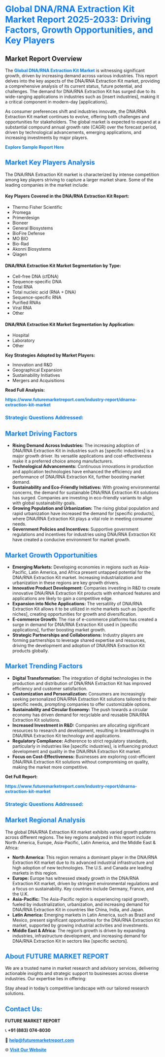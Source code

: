 <h1 style="color: #007BFF;">Global DNA/RNA Extraction Kit Market Report 2025-2033: Driving Factors, Growth Opportunities, and Key Players</h1>

<section id="overview">
<h2>Market Report Overview</h2>
<p>The <a href="https://www.futuremarketreport.com/industry-report/dnarna-extraction-kit-market" style="color: #007BFF; text-decoration: none;"><strong>Global DNA/RNA Extraction Kit Market</strong></a> is witnessing significant growth, driven by increasing demand across various industries. This report delves into the key aspects of the DNA/RNA Extraction Kit market, providing a comprehensive analysis of its current status, future potential, and challenges. The demand for DNA/RNA Extraction Kit has surged due to its wide-ranging applications in industries such as [insert industries], making it a critical component in modern-day [applications].</p>
<p>As consumer preferences shift and industries innovate, the DNA/RNA Extraction Kit market continues to evolve, offering both challenges and opportunities for stakeholders. The global market is expected to expand at a substantial compound annual growth rate (CAGR) over the forecast period, driven by technological advancements, emerging applications, and increasing investments by major players.</p>
</section>

<section id="overview">
<p><a href="https://www.futuremarketreport.com/request-sample/reportId=108111" style="color: #007BFF; text-decoration: none;"><strong>Explore Sample Report Here</strong></a></p>
</section>

<section id="key-players">
<h2 style="color: #007BFF;">Market Key Players Analysis</h2>
<p>The DNA/RNA Extraction Kit market is characterized by intense competition among key players striving to capture a larger market share. Some of the leading companies in the market include:</p>
<h4>Key Players Covered in the DNA/RNA Extraction Kit Report:</h4>
<ul><li>Thermo Fisher Scientific</li><li>Promega</li><li>Primerdesign</li><li>Bioneer</li><li>General Biosystems</li><li>BioFire Defense</li><li>MO BIO</li><li>Bio-Rad</li><li>Akonni Biosystems</li><li>Qiagen</li></ul>
<h4>DNA/RNA Extraction Kit Market Segmentation by Type:</h4>
<ul><li>Cell-free DNA (cfDNA)</li><li>Sequence-specific DNA</li><li>Total RNA</li><li>Total nucleic acid (RNA + DNA)</li><li>Sequence-specific RNA</li><li>Purified RNAs</li><li>Viral RNA</li><li>Other</li></ul>

<h4>DNA/RNA Extraction Kit Market Segmentation by Application:</h4>
<ul><li>Hospital</li><li>Laboratory</li><li>Other</li></ul>
<p><strong>Key Strategies Adopted by Market Players:</strong></p>
<ul>
<li>Innovation and R&D</li>
<li>Geographical Expansion</li>
<li>Sustainability Initiatives</li>
<li>Mergers and Acquisitions</li>
</ul>
</section>

<section>
<p><strong>Read Full Analysis: </strong></p><a href="https://www.futuremarketreport.com/industry-report/dnarna-extraction-kit-market" style="color: #007BFF; text-decoration: none;"><strong>https://www.futuremarketreport.com/industry-report/dnarna-extraction-kit-market</strong></a>
<h3 style="color: #007BFF;">Strategic Questions Addressed:</h3>
</section>

<section id="driving-factors">
<h2 style="color: #007BFF;">Market Driving Factors</h2>
<ul>
<li><strong>Rising Demand Across Industries:</strong> The increasing adoption of DNA/RNA Extraction Kit in industries such as [specific industries] is a major growth driver. Its versatile applications and cost-effectiveness make it a preferred choice among manufacturers.</li>
<li><strong>Technological Advancements:</strong> Continuous innovations in production and application technologies have enhanced the efficiency and performance of DNA/RNA Extraction Kit, further boosting market demand.</li>
<li><strong>Sustainability and Eco-Friendly Initiatives:</strong> With growing environmental concerns, the demand for sustainable DNA/RNA Extraction Kit solutions has surged. Companies are investing in eco-friendly variants to align with global sustainability goals.</li>
<li><strong>Growing Population and Urbanization:</strong> The rising global population and rapid urbanization have increased the demand for [specific products], where DNA/RNA Extraction Kit plays a vital role in meeting consumer needs.</li>
<li><strong>Government Policies and Incentives:</strong> Supportive government regulations and incentives for industries using DNA/RNA Extraction Kit have created a conducive environment for market growth.</li>
</ul>
</section>

<section id="growth-opportunities">
<h2 style="color: #007BFF;">Market Growth Opportunities</h2>
<ul>
<li><strong>Emerging Markets:</strong> Developing economies in regions such as Asia-Pacific, Latin America, and Africa present untapped potential for the DNA/RNA Extraction Kit market. Increasing industrialization and urbanization in these regions are key growth drivers.</li>
<li><strong>Innovative Product Development:</strong> Companies investing in R&D to create innovative DNA/RNA Extraction Kit products with enhanced features and applications are likely to gain a competitive edge.</li>
<li><strong>Expansion into Niche Applications:</strong> The versatility of DNA/RNA Extraction Kit allows it to be utilized in niche markets such as [specific niches], creating opportunities for growth and diversification.</li>
<li><strong>E-commerce Growth:</strong> The rise of e-commerce platforms has created a surge in demand for DNA/RNA Extraction Kit used in [specific applications], further boosting market growth.</li>
<li><strong>Strategic Partnerships and Collaborations:</strong> Industry players are forming partnerships to leverage shared expertise and resources, driving the development and adoption of DNA/RNA Extraction Kit products globally.</li>
</ul>
</section>

<section id="trending-factors">
<h2 style="color: #007BFF;">Market Trending Factors</h2>
<ul>
<li><strong>Digital Transformation:</strong> The integration of digital technologies in the production and distribution of DNA/RNA Extraction Kit has improved efficiency and customer satisfaction.</li>
<li><strong>Customization and Personalization:</strong> Consumers are increasingly seeking personalized DNA/RNA Extraction Kit solutions tailored to their specific needs, prompting companies to offer customizable options.</li>
<li><strong>Sustainability and Circular Economy:</strong> The push towards a circular economy has driven demand for recyclable and reusable DNA/RNA Extraction Kit solutions.</li>
<li><strong>Increased Investment in R&D:</strong> Companies are allocating significant resources to research and development, resulting in breakthroughs in DNA/RNA Extraction Kit technology and applications.</li>
<li><strong>Regulatory Compliance:</strong> Adherence to strict regulatory standards, particularly in industries like [specific industries], is influencing product development and quality in the DNA/RNA Extraction Kit market.</li>
<li><strong>Focus on Cost-Effectiveness:</strong> Businesses are exploring cost-efficient DNA/RNA Extraction Kit solutions without compromising on quality, making the market more competitive.</li>
</ul>
</section>

<section>
<p><strong>Get Full Report: </strong></p><a href="https://www.futuremarketreport.com/industry-report/dnarna-extraction-kit-market" style="color: #007BFF; text-decoration: none;"><strong>https://www.futuremarketreport.com/industry-report/dnarna-extraction-kit-market</strong></a>
<h3 style="color: #007BFF;">Strategic Questions Addressed:</h3>
</section>


<section id="regional-analysis">
<h2 style="color: #007BFF;">Market Regional Analysis</h2>
<p>The global DNA/RNA Extraction Kit market exhibits varied growth patterns across different regions. The key regions analyzed in this report include North America, Europe, Asia-Pacific, Latin America, and the Middle East & Africa:</p>
<ul>
<li><strong>North America:</strong> This region remains a dominant player in the DNA/RNA Extraction Kit market due to its advanced industrial infrastructure and high adoption of new technologies. The U.S. and Canada are leading markets in this region.</li>
<li><strong>Europe:</strong> Europe has witnessed steady growth in the DNA/RNA Extraction Kit market, driven by stringent environmental regulations and a focus on sustainability. Key countries include Germany, France, and the U.K.</li>
<li><strong>Asia-Pacific:</strong> The Asia-Pacific region is experiencing rapid growth, fueled by industrialization, urbanization, and increasing demand for DNA/RNA Extraction Kit in countries like China, India, and Japan.</li>
<li><strong>Latin America:</strong> Emerging markets in Latin America, such as Brazil and Mexico, present significant opportunities for the DNA/RNA Extraction Kit market, supported by growing industrial activities and investments.</li>
<li><strong>Middle East & Africa:</strong> The region’s growth is driven by expanding industries, infrastructure development, and increasing demand for DNA/RNA Extraction Kit in sectors like [specific sectors].</li>
</ul>
</section>

<footer>
<h2 style="color: #007BFF;">About FUTURE MARKET REPORT</h2>
<p>We are a trusted name in market research and advisory services, delivering actionable insights and strategic support to businesses across diverse industries. Our expertise lies in offering:</p>

<p>Stay ahead in today’s competitive landscape with our tailored research solutions.</p>

<h2 style="color: #007BFF;">Contact Us:</h2>
<p><strong>FUTURE MARKET REPORT</strong></p>
<p>📞 <strong>+91 (883) 074-8030</strong></p>
<p>📧 <strong><a href="mailto:help@futuremarketreport.com" style="color: #007BFF;">help@futuremarketreport.com</a></strong></p>
<p>🌐 <strong><a href="https://www.futuremarketreport.com/" style="color: #007BFF;">Visit Our Website</a></strong></p>
</footer>